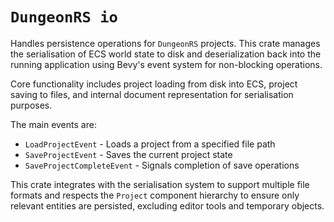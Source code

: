 # `DungeonRS io`

Handles persistence operations for `DungeonRS` projects.
This crate manages the serialisation of ECS world state to disk and deserialization back into the running application using Bevy's event system for non-blocking operations.

Core functionality includes project loading from disk into ECS, project saving to files, and internal document representation for serialisation purposes.

The main events are:
- `LoadProjectEvent` - Loads a project from a specified file path
- `SaveProjectEvent` - Saves the current project state
- `SaveProjectCompleteEvent` - Signals completion of save operations

This crate integrates with the serialisation system to support multiple file formats and respects the `Project` component hierarchy to ensure only relevant entities are persisted, excluding editor tools and temporary objects.
